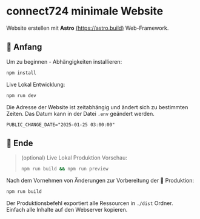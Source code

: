 # connect724 minimale Website

Website erstellen mit **Astro** [(https://astro.build)](https://astro.build) Web-Framework.

## 🔨 Anfang

Um zu beginnen - Abhängigkeiten installieren:

```bash
npm install
```

Live Lokal Entwicklung:

```bash
npm run dev
```

Die Adresse der Website ist zeitabhängig und ändert sich zu bestimmten Zeiten. Das Datum kann in der Datei `.env` geändert werden.

```
PUBLIC_CHANGE_DATE="2025-01-25 03:00:00"
```

## 🚀 Ende

> (optional) Live Lokal Produktion Vorschau:
> ```bash
> npm run build && npm run preview
> ```

Nach dem Vornehmen von Änderungen zur Vorbereitung der 🚀 Produktion:

```bash
npm run build
```

Der Produktionsbefehl exportiert alle Ressourcen in `./dist` Ordner. <br/>
Einfach alle Inhalte auf den Webserver kopieren.